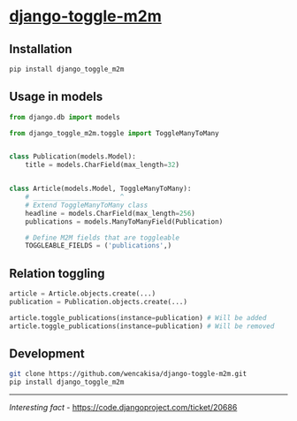 # [django-toggle-m2m](https://pypi.org/project/django-toggle-m2m/)

## Installation

```bash
pip install django_toggle_m2m
```

## Usage in models

```python
from django.db import models

from django_toggle_m2m.toggle import ToggleManyToMany


class Publication(models.Model):
    title = models.CharField(max_length=32)


class Article(models.Model, ToggleManyToMany):
    # ______________________^
    # Extend ToggleManyToMany class
    headline = models.CharField(max_length=256)
    publications = models.ManyToManyField(Publication)

    # Define M2M fields that are toggleable
    TOGGLEABLE_FIELDS = ('publications',)
```

## Relation toggling
```python
article = Article.objects.create(...)
publication = Publication.objects.create(...)

article.toggle_publications(instance=publication) # Will be added
article.toggle_publications(instance=publication) # Will be removed
```

## Development

```bash
git clone https://github.com/wencakisa/django-toggle-m2m.git
pip install django_toggle_m2m
```

---

*Interesting fact* - https://code.djangoproject.com/ticket/20686
